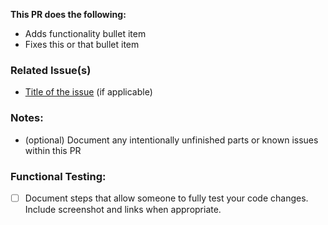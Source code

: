 **This PR does the following:**
- Adds functionality bullet item
- Fixes this or that bullet item
  
### Related Issue(s)
- [Title of the issue](https://github.com/emulsify-ds/emulsify-drupal/issues/1) (if applicable)

### Notes:
- (optional) Document any intentionally unfinished parts or known issues within this PR

### Functional Testing:
- [ ] Document steps that allow someone to fully test your code changes. Include screenshot and links when appropriate.
